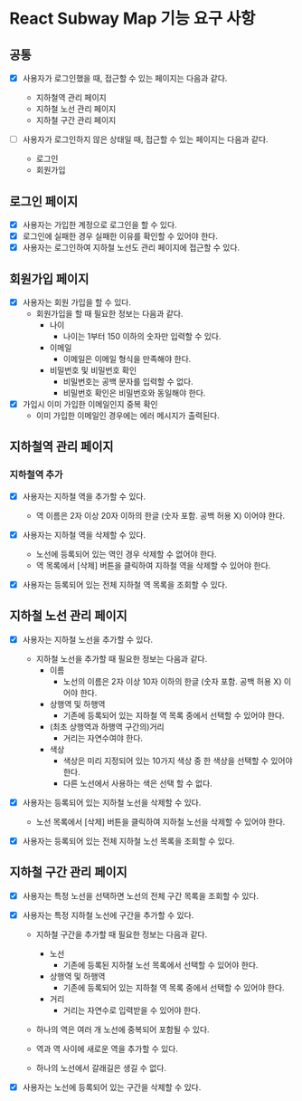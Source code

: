 # React Subway Map 기능 요구 사항

## 공통

- [x] 사용자가 로그인했을 때, 접근할 수 있는 페이지는 다음과 같다.
  - 지하철역 관리 페이지
  - 지하철 노선 관리 페이지
  - 지하철 구간 관리 페이지

- [ ] 사용자가 로그인하지 않은 상태일 때, 접근할 수 있는 페이지는 다음과 같다.
  - 로그인
  - 회원가입

## 로그인 페이지

- [x] 사용자는 가입한 계정으로 로그인을 할 수 있다.
- [x] 로그인에 실패한 경우 실패한 이유를 확인할 수 있어야 한다.
- [x] 사용자는 로그인하여 지하철 노선도 관리 페이지에 접근할 수 있다.

## 회원가입 페이지

- [x] 사용자는 회원 가입을 할 수 있다.
  - 회원가입을 할 때 필요한 정보는 다음과 같다.
    - 나이 
      - 나이는 1부터 150 이하의 숫자만 입력할 수 있다.
    - 이메일 
      - 이메일은 이메일 형식을 만족해야 한다.
    - 비밀번호 및 비밀번호 확인
      - 비밀번호는 공백 문자를 입력할 수 없다.
      - 비밀번호 확인은 비밀번호와 동일해야 한다.
- [x] 가입시 이미 가입한 이메일인지 중복 확인
  - 이미 가입한 이메일인 경우에는 에러 메시지가 출력된다.

## 지하철역 관리 페이지

### 지하철역 추가

- [x] 사용자는 지하철 역을 추가할 수 있다.
  - 역 이름은 2자 이상 20자 이하의 한글 (숫자 포함. 공백 허용 X) 이어야 한다.

- [x] 사용자는 지하철 역을 삭제할 수 있다.
  - 노선에 등록되어 있는 역인 경우 삭제할 수 없어야 한다.
  - 역 목록에서 [삭제] 버튼을 클릭하여 지하철 역을 삭제할 수 있어야 한다.

- [x] 사용자는 등록되어 있는 전체 지하철 역 목록을 조회할 수 있다.


## 지하철 노선 관리 페이지

- [x] 사용자는 지하철 노선을 추가할 수 있다.
  - 지하철 노선을 추가할 때 필요한 정보는 다음과 같다.
    - 이름 
      - 노선의 이름은 2자 이상 10자 이하의 한글 (숫자 포함. 공백 허용 X) 이어야 한다.
    - 상행역 및 하행역
      - 기존에 등록되어 있는 지하철 역 목록 중에서 선택할 수 있어야 한다.
    - (최초 상행역과 하행역 구간의)거리
      - 거리는 자연수여야 한다.
    - 색상
      - 색상은 미리 지정되어 있는 10가지 색상 중 한 색상을 선택할 수 있어야 한다. 
      - 다른 노선에서 사용하는 색은 선택 할 수 없다.

- [x] 사용자는 등록되어 있는 지하철 노선을 삭제할 수 있다.
  - 노선 목록에서 [삭제] 버튼을 클릭하여 지하철 노선을 삭제할 수 있어야 한다.

- [x] 사용자는 등록되어 있는 전체 지하철 노선 목록을 조회할 수 있다.

## 지하철 구간 관리 페이지

- [x] 사용자는 특정 노선을 선택하면 노선의 전체 구간 목록을 조회할 수 있다.

- [x] 사용자는 특정 지하철 노선에 구간을 추가할 수 있다.
  - 지하철 구간을 추가할 때 필요한 정보는 다음과 같다.
    - 노선
      - 기존에 등록된 지하철 노선 목록에서 선택할 수 있어야 한다.
    - 상행역 및 하행역
      - 기존에 등록되어 있는 지하철 역 목록 중에서 선택할 수 있어야 한다.
    - 거리
      - 거리는 자연수로 입력받을 수 있어야 한다.

  - 하나의 역은 여러 개 노선에 중복되어 포함될 수 있다.
  - 역과 역 사이에 새로운 역을 추가할 수 있다.
  - 하나의 노선에서 갈래길은 생길 수 없다.

- [x] 사용자는 노선에 등록되어 있는 구간을 삭제할 수 있다.
